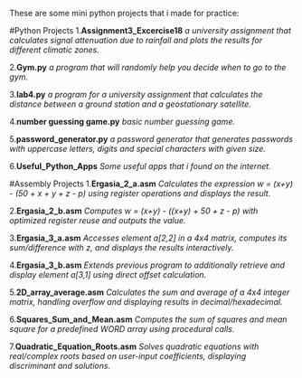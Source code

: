 These are some mini python projects that i made for practice:

#Python Projects
1.**Assignment3_Excercise18**
_a university assignment that calculates signal attenuation due to rainfall and plots the results for different climatic zones._

2.**Gym.py**
_a program that will randomly help you decide when to go to the gym._

3.**lab4.py**
_a program for a university assignment that calculates the distance between a ground station and a geostationary satellite._

4.**number guessing game.py**
_basic number guessing game._

5.**password_generator.py**
_a password generator that generates passwords with uppercase letters, digits and special characters with given size._

6.**Useful_Python_Apps**
_Some useful apps that i found on the internet._

#Assembly Projects
1.**Ergasia_2_a.asm**
_Calculates the expression w = (x+y) - (50 + x + y + z - p) using register operations and displays the result._

2.**Ergasia_2_b.asm**
_Computes w = (x+y) - ((x+y) + 50 + z - p) with optimized register reuse and outputs the value._

3.**Ergasia_3_a.asm**
_Accesses element a[2,2] in a 4x4 matrix, computes its sum/difference with z, and displays the results interactively._

4.**Ergasia_3_b.asm**
_Extends previous program to additionally retrieve and display element a[3,1] using direct offset calculation._

5.**2D_array_average.asm**
_Calculates the sum and average of a 4x4 integer matrix, handling overflow and displaying results in decimal/hexadecimal._

6.**Squares_Sum_and_Mean.asm**
_Computes the sum of squares and mean square for a predefined WORD array using procedural calls._

7.**Quadratic_Equation_Roots.asm**
_Solves quadratic equations with real/complex roots based on user-input coefficients, displaying discriminant and solutions._